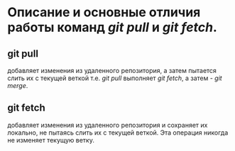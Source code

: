 # Описание и основные отличия работы команд _git pull_ и _git fetch_.

## git pull

добавляет изменения из удаленного репозитория, а затем пытается слить их с текущей веткой т.е. _git pull_ выполняет _git fetch_, а затем - _git merge_.

## git fetch

добавляет изменения из удаленного репозитория и сохраняет их локально, не пытаясь слить их с текущей веткой. Эта операция никогда не изменяет текущую ветку.

